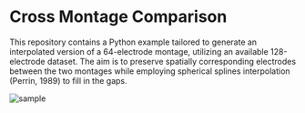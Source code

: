 # Cross Montage Comparison

This repository contains a Python example tailored to generate an interpolated version of a 64-electrode montage, utilizing an available 128-electrode dataset. The aim is to preserve spatially corresponding electrodes between the two montages while employing spherical splines interpolation (Perrin, 1989) to fill in the gaps.


![sample](https://github.com/incubodac/Cross-MontageComparison/assets/32609164/40325a9b-614d-4786-8280-f3b31d5b3c0f)
